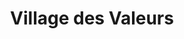 ---
title: "Village des Valeurs"
url: /montreal/village-des-valeurs-rue-ontario-est/
shop: clothes
---